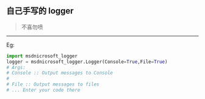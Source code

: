 ## 自己手写的 logger
>不喜勿喷
---
Eg:
```python
import msdnicrosoft_logger
logger = msdnicrosoft_logger.Logger(Console=True,File=True)
# Args:
# Console :: Output messages to Console
#
# File :: Output messages to files
# ... Enter your code there
```

